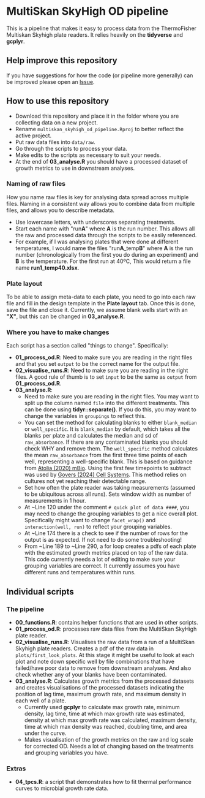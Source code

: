 
# MultiSkan SkyHigh OD pipeline

This is a pipeline that makes it easy to process data from the ThermoFisher Multiskan Skyhigh plate readers. It relies heavily on the **tidyverse** and **gcplyr**.

## Help improve this repository

If you have suggestions for how the code (or pipeline more generally) can be improved please open an [Issue](https://github.com/padpadpadpad/multiskan_skyhigh_od_pipeline/issues).

## How to use this repository

- Download this repository and place it in the folder where you are collecting data on a new project.
- Rename `multiskan_skyhigh_od_pipeline.Rproj` to better reflect the active project.
- Put raw data files into `data/raw`.
- Go through the scripts to process your data.
- Make edits to the scripts as necessary to suit your needs.
- At the end of **03_analyse.R** you should have a processed dataset of growth metrics to use in downstream analyses.

### Naming of raw files

How you name raw files is key for analysing data spread across multiple files. Naming in a consistent way allows you to combine data from multiple files, and allows you to describe metadata.

- Use lowercase letters, with underscores separating treatments.
- Start each name with "run**A**" where **A** is the run number. This allows all the raw and processed data through the scripts to be easily referenced.
- For example, if I was analysing plates that were done at different temperatures, I would name the files "run**A**_temp**B**" where **A** is the run number (chronologically from the first you do during an experiment) and **B** is the temperature. For the first run at 40ºC, This would return a file name **run1_temp40.xlsx**.

### Plate layout

To be able to assign meta-data to each plate, you need to go into each raw file and fill in the design template in the **Plate layout** tab. Once this is done, save the file and close it. Currently, we assume blank wells start with an **"X"**, but this can be changed in **03_analyse.R**.

### Where you have to make changes

Each script has a section called "things to change". Specifically:

- **01_process_od.R**: Need to make sure you are reading in the right files and that you set `output` to be the correct name for the output file. 
- **02_visualise_runs.R**: Need to make sure you are reading in the right files. A good rule of thumb is to set `input` to be the same as `output` from **01_process_od.R**.
- **03_analyse.R**: 
    - Need to make sure you are reading in the right files. You may want to split up the column named `file` into the different treatments. This can be done using **tidyr::separate()**. If you do this, you may want to change the variables in `groupings` to reflect this.
    - You can set the method for calculating blanks to either `blank_median` or `well_specific`. It is `blank_median` by default, which takes all the blanks per plate and calculates the median and sd of `raw_absorbance`. If there are any contaminated blanks you should check WHY and remove them. The `well_specific` method calculates the mean `raw_absorbance` from the first three time points of each well, representing a well-specific blank. This is based on guidance from [Atolia (2020) mBio](https://journals.asm.org/doi/10.1128/mbio.01378-20). Using the first few timepoints to subtract was used by [Govers (2024) Cell Systems](https://www.cell.com/cell-systems/fulltext/S2405-4712(23)00331-9). This method relies on cultures not yet reaching their detectable range.
    - Set how often the plate reader was taking measurements (assumed to be ubiquitous across all runs). Sets window width as number of measurements in 1 hour.
    - At ~Line 120 under the comment `# quick plot of data ####`, you may need to change the grouping variables to get a nice overall plot. Specifically might want to change `facet_wrap()` and `interaction(well, run)` to reflect your grouping variables.
    - At ~Line 174 there is a check to see if the number of rows for the output is as expected. If not need to do some troubleshooting!
    - From ~Line 189 to ~Line 290, a for loop creates a pdfs of each plate with the estimated growth metrics placed on top of the raw data. This code currently needs a lot of editing to make sure your grouping variables are correct. It currently assumes you have different runs and temperatures within runs.

## Individual scripts

### The pipeline

- **00_functions.R**: contains helper functions that are used in other scripts.
- **01_process_od.R**: processes raw data files from the MultiSkan SkyHigh plate reader. 
- **02_visualise_runs.R**: Visualises the raw data from a run of a MultiSkan Skyhigh plate readers. Creates a pdf of the raw data in `plots/first_look_plots`. At this stage it might be useful to look at each plot and note down specific well by file combinations that have failed/have poor data to remove from downstream analyses. And also check whether any of your blanks have been contaminated.
- **03_analyse.R**: Calculates growth metrics from the processed datasets and creates visualisations of the processed datasets indicating the position of lag time, maximum growth rate, and maximum density in each well of a plate.
    - Currently used **gcplyr** to calculate max growth rate, minimum density, lag time, time at which max growth rate was estimated, density at which max growth rate was calculated, maximum density, time at which max density was reached, doubling time, and area under the curve.
    - Makes visualisation of the growth metrics on the raw and log scale for corrected OD. Needs a lot of changing based on the treatments and grouping variables you have.
    
### Extras

- **04_tpcs.R**: a script that demonstrates how to fit thermal performance curves to microbial growth rate data.
